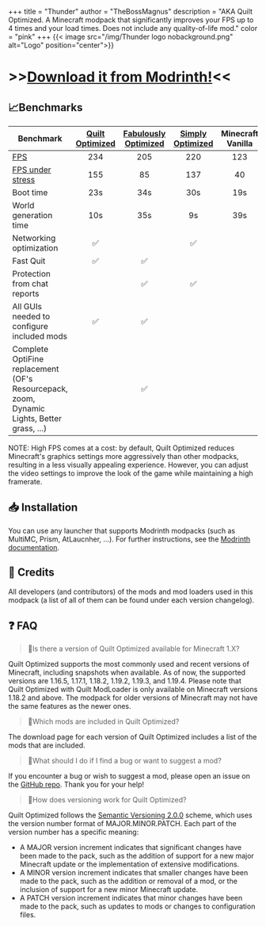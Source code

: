 +++
title = "Thunder"
author = "TheBossMagnus"
description = "AKA Quilt Optimized. A Minecraft modpack that significantly improves your FPS up to 4 times and your load times. Does not include any quality-of-life mod."
color = "pink"
+++
{{< image src="/img/Thunder logo nobackground.png" alt="Logo" position="center">}}

# >>[Download it from Modrinth!](https://modrinth.com/modpack/quilt-optimized)<<
## 📈Benchmarks

| Benchmark                                                                  | [Quilt Optimized](https://modrinth.com/modpack/quilt-optimized) | [Fabulously Optimized](https://modrinth.com/modpack/fabulously-optimized) | [Simply Optimized](https://modrinth.com/modpack/sop) | Minecraft Vanilla |
| ---------------------------------------------------------------------------|:---------------------------------------------------------------:|:-------------------------------------------------------------------------:|:----------------------------------------------------:|:-----------------:|
| [FPS](https://ethercalc.net/rpa0i8ktk5)                                    | 234                                                             | 205                                                                       | 220                                                  | 123               |
| [FPS under stress](https://ethercalc.net/b0jkjywxkb)                       | 155                                                             | 85                                                                        | 137                                                  | 40                |
| Boot time                                                                   | 23s                                                             | 34s                                                                       | 30s                                                  | 19s               |
| World generation time                                                       | 10s                                                             | 35s                                                                       | 9s                                                   | 39s               |
| Networking optimization                                                     | ✅                                                               |                                                                           | ✅                                                    |                   |
| Fast Quit                                                                   | ✅                                                               | ✅                                                                         |                                                      |                   |
| Protection from chat reports                                                |                                                                 | ✅                                                                         | ✅                                                    |                   |
| All GUIs needed to configure included mods                                  | ✅                                                               | ✅                                                                         |                                                      |                   |
| Complete OptiFine replacement (OF's Resourcepack, zoom, Dynamic Lights, Better grass, ...) |                                                                 | ✅                                                                         |                                                      |                   |

NOTE: High FPS comes at a cost: by default, Quilt Optimized reduces Minecraft's graphics settings more aggressively than other modpacks, resulting in a less visually appealing experience. However, you can adjust the video settings to improve the look of the game while maintaining a high framerate.

## 📥 Installation

You can use any launcher that supports Modrinth modpacks (such as MultiMC, Prism, AtLaucnher, ...).
For further instructions, see the [Modrinth documentation](https://docs.modrinth.com/docs/modpacks/playing_modpacks/).

## 🙏 Credits

All developers (and contributors) of the mods and mod loaders used in this modpack (a list of all of them can be found under each version changelog).

## ❓ FAQ

> 🔼Is there a version of Quilt Optimized available for Minecraft 1.X?

Quilt Optimized supports the most commonly used and recent versions of Minecraft, including snapshots when available. As of now, the supported versions are 1.16.5, 1.17.1, 1.18.2, 1.19.2, 1.19.3, and 1.19.4. Please note that Quilt Optimized with Quilt ModLoader is only available on Minecraft versions 1.18.2 and above. The modpack for older versions of Minecraft may not have the same features as the newer ones.

> 📃Which mods are included in Quilt Optimized?

The download page for each version of Quilt Optimized includes a list of the mods that are included.

> 🐛What should I do if I find a bug or want to suggest a mod?

If you encounter a bug or wish to suggest a mod, please open an issue on the [GitHub repo](https://github.com/TheBossMagnus/Quilt-Optimized). Thank you for your help!

> 🔢How does versioning work for Quilt Optimized?

Quilt Optimized follows the [Semantic Versioning 2.0.0](https://semver.org/) scheme, which uses the version number format of MAJOR.MINOR.PATCH. Each part of the version number has a specific meaning:
- A MAJOR version increment indicates that significant changes have been made to the pack, such as the addition of support for a new major Minecraft update or the implementation of extensive modifications.
- A MINOR version increment indicates that smaller changes have been made to the pack, such as the addition or removal of a mod, or the inclusion of support for a new minor Minecraft update.
- A PATCH version increment indicates that minor changes have been made to the pack, such as updates to mods or changes to configuration files.